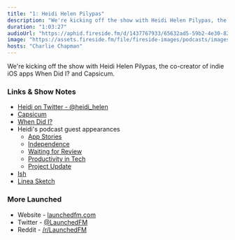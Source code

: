 ```yaml
---
title: "1: Heidi Helen Pilypas"
description: "We're kicking off the show with Heidi Helen Pilypas, the co-creator of indie iOS apps When Did I? and Capsicum."
duration: "1:03:27"
audioUrl: "https://aphid.fireside.fm/d/1437767933/65632ad5-59b2-4e30-82d1-13845dce07dd/0f62c1a1-952d-4131-9bbf-1c75022d9053.mp3"
image: "https://assets.fireside.fm/file/fireside-images/podcasts/images/6/65632ad5-59b2-4e30-82d1-13845dce07dd/episodes/0/0f62c1a1-952d-4131-9bbf-1c75022d9053/cover.jpg?v=1"
hosts: "Charlie Chapman"
---
```


<p>We&#39;re kicking off the show with Heidi Helen Pilypas, the co-creator of indie iOS apps When Did I? and Capsicum.</p>

<h3>Links &amp; Show Notes</h3>

<ul>
<li><a href="https://twitter.com/heidi_helen" rel="nofollow">Heidi on Twitter - @heidi_helen</a></li>
<li><a href="https://apps.apple.com/us/app/capsicum-by-illuminated-bits/id1250939452" rel="nofollow">Capsicum</a></li>
<li><a href="https://apps.apple.com/us/app/when-did-i/id1463692593" rel="nofollow">When Did I?</a></li>
<li>Heidi&#39;s podcast guest appearances

<ul>
<li><a href="https://appstories.net/episodes/66/" rel="nofollow">App Stories</a></li>
<li><a href="https://independence.fm/45" rel="nofollow">Independence</a></li>
<li><a href="https://www.waitingforreview.com/134" rel="nofollow">Waiting for Review</a></li>
<li><a href="https://productivityintech.transistor.fm/episodes/heidi-helen-is-a-designer-developer-business-owner" rel="nofollow">Productivity in Tech</a></li>
<li><a href="https://project-update.com/4" rel="nofollow">Project Update</a></li>
</ul></li>
<li><a href="https://twitter.com/ishabazz" rel="nofollow">Ish</a></li>
<li><a href="https://apps.apple.com/us/app/linea-sketch/id1094770251" rel="nofollow">Linea Sketch</a></li>
</ul>

<h3>More Launched</h3>

<ul>
<li>Website - <a href="https://launchedfm.com" rel="nofollow">launchedfm.com</a></li>
<li>Twitter - <a href="https://twitter.com/launchedfm" rel="nofollow">@LaunchedFM</a></li>
<li>Reddit - <a href="https://www.reddit.com/r/LaunchedFM/" rel="nofollow">/r/LaunchedFM</a></li>
</ul>
